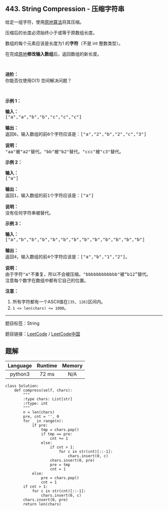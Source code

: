 ## 443. String Compression - 压缩字符串

<!--If you want to use the English description, use `question.content` instead-->

<p>给定一组字符，使用<a href="https://baike.baidu.com/item/%E5%8E%9F%E5%9C%B0%E7%AE%97%E6%B3%95">原地算法</a>将其压缩。</p>

<p>压缩后的长度必须始终小于或等于原数组长度。</p>

<p>数组的每个元素应该是长度为1&nbsp;的<strong>字符</strong>（不是 int 整数类型）。</p>

<p>在完成<a href="https://baike.baidu.com/item/%E5%8E%9F%E5%9C%B0%E7%AE%97%E6%B3%95">原地</a><strong>修改输入数组</strong>后，返回数组的新长度。</p>

<p>&nbsp;</p>

<p><strong>进阶：</strong><br />
你能否仅使用O(1) 空间解决问题？</p>

<p>&nbsp;</p>

<p><strong>示例 1：</strong></p>

<pre>
<strong>输入：</strong>
[&quot;a&quot;,&quot;a&quot;,&quot;b&quot;,&quot;b&quot;,&quot;c&quot;,&quot;c&quot;,&quot;c&quot;]

<strong>输出：</strong>
返回6，输入数组的前6个字符应该是：[&quot;a&quot;,&quot;2&quot;,&quot;b&quot;,&quot;2&quot;,&quot;c&quot;,&quot;3&quot;]

<strong>说明：</strong>
&quot;aa&quot;被&quot;a2&quot;替代。&quot;bb&quot;被&quot;b2&quot;替代。&quot;ccc&quot;被&quot;c3&quot;替代。
</pre>

<p><strong>示例 2：</strong></p>

<pre>
<strong>输入：</strong>
[&quot;a&quot;]

<strong>输出：</strong>
返回1，输入数组的前1个字符应该是：[&quot;a&quot;]

<strong>说明：</strong>
没有任何字符串被替代。
</pre>

<p><strong>示例 3：</strong></p>

<pre>
<strong>输入：</strong>
[&quot;a&quot;,&quot;b&quot;,&quot;b&quot;,&quot;b&quot;,&quot;b&quot;,&quot;b&quot;,&quot;b&quot;,&quot;b&quot;,&quot;b&quot;,&quot;b&quot;,&quot;b&quot;,&quot;b&quot;,&quot;b&quot;]

<strong>输出：</strong>
返回4，输入数组的前4个字符应该是：[&quot;a&quot;,&quot;b&quot;,&quot;1&quot;,&quot;2&quot;]。

<strong>说明：</strong>
由于字符&quot;a&quot;不重复，所以不会被压缩。&quot;bbbbbbbbbbbb&quot;被&ldquo;b12&rdquo;替代。
注意每个数字在数组中都有它自己的位置。
</pre>

<p><strong>注意：</strong></p>

<ol>
	<li>所有字符都有一个ASCII值在<code>[35, 126]</code>区间内。</li>
	<li><code>1 &lt;= len(chars) &lt;= 1000</code>。</li>
</ol>



-----

题目标签：String

题目链接：[LeetCode](https://leetcode.com/problems/string-compression/description/)  /  [LeetCode中国](https://leetcode-cn.com/problems/string-compression/description/)

## 题解



| Language | Runtime | Memory |
|:---:|:---:|:---:|
| python3  | 72  ms | N/A |

```python3
class Solution:
    def compress(self, chars):
        """
        :type chars: List[str]
        :rtype: int
        """
        n = len(chars)
        pre, cnt = '', 0
        for _ in range(n):
            if pre:
                tmp = chars.pop()
                if tmp == pre:
                    cnt += 1
                else:
                    if cnt > 1:
                        for c in str(cnt)[::-1]:
                            chars.insert(0, c)
                    chars.insert(0, pre)
                    pre = tmp
                    cnt = 1
            else:
                pre = chars.pop()
                cnt = 1
        if cnt > 1:
            for c in str(cnt)[::-1]:
                chars.insert(0, c)
        chars.insert(0, pre)
        return len(chars)
```
